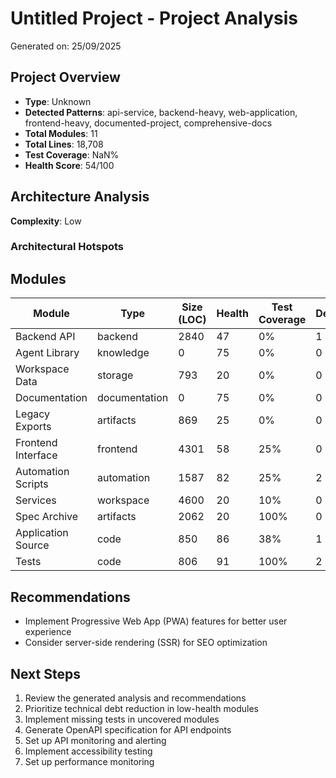 # Untitled Project - Project Analysis

Generated on: 25/09/2025

## Project Overview

- **Type**: Unknown
- **Detected Patterns**: api-service, backend-heavy, web-application, frontend-heavy, documented-project, comprehensive-docs
- **Total Modules**: 11
- **Total Lines**: 18,708
- **Test Coverage**: NaN%
- **Health Score**: 54/100

## Architecture Analysis

**Complexity**: Low

### Architectural Hotspots



## Modules

| Module | Type | Size (LOC) | Health | Test Coverage | Dependencies |
|--------|------|------------|---------|---------------|--------------|
| Backend API | backend | 2840 | 47 | 0% | 1 |
| Agent Library | knowledge | 0 | 75 | 0% | 0 |
| Workspace Data | storage | 793 | 20 | 0% | 0 |
| Documentation | documentation | 0 | 75 | 0% | 0 |
| Legacy Exports | artifacts | 869 | 25 | 0% | 0 |
| Frontend Interface | frontend | 4301 | 58 | 25% | 0 |
| Automation Scripts | automation | 1587 | 82 | 25% | 2 |
| Services | workspace | 4600 | 20 | 10% | 0 |
| Spec Archive | artifacts | 2062 | 20 | 100% | 0 |
| Application Source | code | 850 | 86 | 38% | 1 |
| Tests | code | 806 | 91 | 100% | 2 |

## Recommendations

- Implement Progressive Web App (PWA) features for better user experience
- Consider server-side rendering (SSR) for SEO optimization

## Next Steps

1. Review the generated analysis and recommendations
1. Prioritize technical debt reduction in low-health modules
1. Implement missing tests in uncovered modules
1. Generate OpenAPI specification for API endpoints
1. Set up API monitoring and alerting
1. Implement accessibility testing
1. Set up performance monitoring
